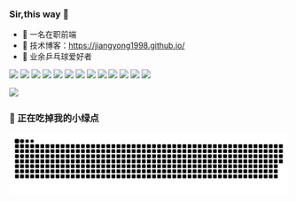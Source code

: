 ### Sir,this way 🤡

- 🥰 一名在职前端
- 🌝 技术博客：https://jiangyong1998.github.io/
- 🏓 业余乒乓球爱好者

<p>
  <img src="https://img.shields.io/badge/Vue.js-%232c3e50?logo=vuedotjs" />
  <img src="https://img.shields.io/badge/React-%232c3e50?logo=react" />
  <img src="https://img.shields.io/badge/Angular-DD0031?logo=angular" />
  <img src="https://img.shields.io/badge/TypeScript-3178C6?logo=typescript&logoColor=fff" />
  <img src="https://img.shields.io/badge/Nodejs-43853d?logo=Node.js&logoColor=fff" />
  <img src="https://img.shields.io/badge/Webpack-%232c3e50?logo=webpack" />
  <img src="https://img.shields.io/badge/Vite-%232c3e50?logo=vite" />
  <img src="https://img.shields.io/badge/Rollup-EC4A3F?logo=rollup.js&logoColor=fff" />
  <img src="https://img.shields.io/badge/Babel-%232c3e50?logo=babel" />
  <img src="https://img.shields.io/badge/ESLint-%234B32C3?logo=eslint" />
  <img src="https://img.shields.io/badge/NGINX-%23009639?logo=nginx" />
  <img src="https://img.shields.io/badge/Docker-46a2f1?logo=docker&logoColor=fff" />
  <img src="https://img.shields.io/badge/Git-%23F05032?logo=git&logoColor=fff" />
</p>
<p>
  <!-- <img
    src="https://github-readme-stats.vercel.app/api?username=jiangyong1998&theme=light&show_icons=true&include_all_commits=true" height="165" /> -->
  <img
    src="https://github-readme-stats.vercel.app/api/top-langs/?username=jiangyong1998&layout=compact&theme=light" height="165" />
</p>

### 🐍 正在吃掉我的小绿点

![snake gif](https://raw.githubusercontent.com/jiangyong1998/jiangyong1998/1f4772c38b1aad805af9802680868a6a3310c00e/github-contribution-grid-snake-dark.svg)
